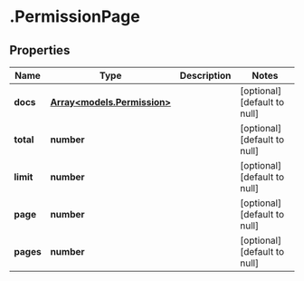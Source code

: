 # .PermissionPage

## Properties
Name | Type | Description | Notes
------------ | ------------- | ------------- | -------------
**docs** | [**Array&lt;models.Permission&gt;**](models.Permission.md) |  | [optional] [default to null]
**total** | **number** |  | [optional] [default to null]
**limit** | **number** |  | [optional] [default to null]
**page** | **number** |  | [optional] [default to null]
**pages** | **number** |  | [optional] [default to null]



